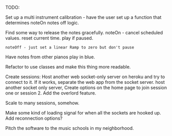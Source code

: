 TODO:

Set up a multi instrument calibration - have the user set up a function that determines noteOn notes off logic. 

Find some way to release the notes gracefully.
    noteOn -
    cancel scheduled values. 
     reset current time. 
    play if paused. 

    noteOff - just set a linear Ramp to zero but don't pause

Have notes from other pianos play in blue. 

Refactor to use classes and make this thing more readable. 

Create sessions:
Host another web socket-only server on heroku and try to connect to it. 
If it works, separate the web app from the socket server.
host another socket only server, 
Create options on the home page to join session one or session 2.
Add the overlord feature.

Scale to many sessions, somehow.

Make some kind of loading signal for when all the sockets are hooked up. 
Add reconnection options?


Pitch the software to the music schools in my neighborhood. 
